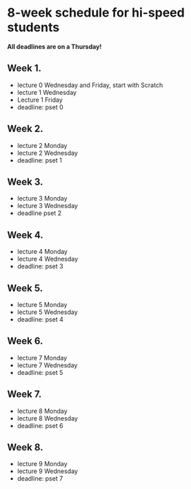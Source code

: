 # 8-week schedule for hi-speed students

**All deadlines are on a Thursday!**

## Week 1.

* lecture 0 Wednesday and Friday, start with Scratch
* lecture 1 Wednesday
* Lecture 1 Friday
* deadline: pset 0

## Week 2.

* lecture 2 Monday
* lecture 2 Wednesday
* deadline: pset 1

## Week 3.

* lecture 3 Monday
* lecture 3 Wednesday
* deadline pset 2

## Week 4.

* lecture 4 Monday
* lecture 4 Wednesday
* deadline: pset 3

## Week 5.

* lecture 5 Monday
* lecture 5 Wednesday
* deadline: pset 4

## Week 6.

* lecture 7 Monday
* lecture 7 Wednesday
* deadline: pset 5

## Week 7.

* lecture 8 Monday
* lecture 8 Wednesday
* deadline: pset 6

## Week 8.

* lecture 9 Monday
* lecture 9 Wednesday
* deadline: pset 7

